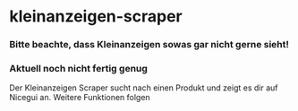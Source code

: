 # kleinanzeigen-scraper
### Bitte beachte, dass Kleinanzeigen sowas gar nicht gerne sieht!
### Aktuell noch nicht fertig genug
Der Kleinanzeigen Scraper sucht nach einen Produkt und zeigt es dir auf Nicegui an. Weitere Funktionen folgen
